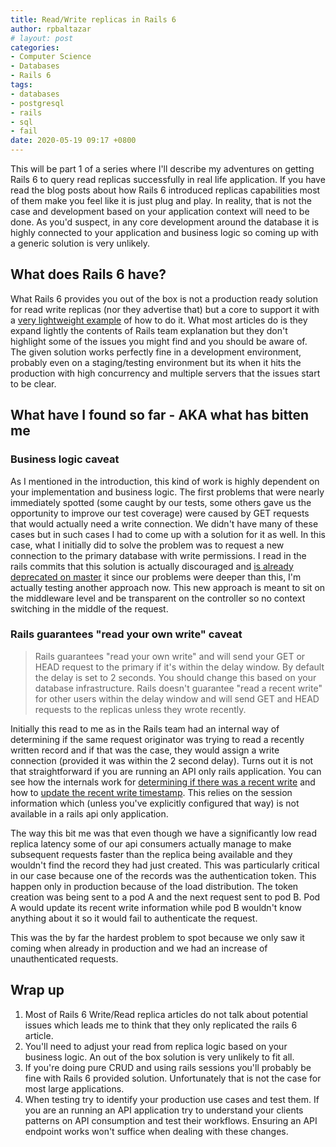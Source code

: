 ```yaml
---
title: Read/Write replicas in Rails 6
author: rpbaltazar
# layout: post
categories:
- Computer Science
- Databases
- Rails 6
tags:
- databases
- postgresql
- rails
- sql
- fail
date: 2020-05-19 09:17 +0800
---
```

This will be part 1 of a series where I'll describe my adventures on getting Rails 6 to query read
replicas successfully in real life application.
If you have read the blog posts about how Rails 6 introduced replicas capabilities most of them make you feel like it is just plug and play. In reality, that is not the case and development based on your application context will need to be done. As you'd suspect, in any core development around the database it is highly connected to your application and business logic so coming up with a generic solution is very unlikely.

## What does Rails 6 have?

What Rails 6 provides you out of the box is not a production ready solution for read write replicas (nor they advertise that) but a core to support it with a [very lightweight example](https://guides.rubyonrails.org/active_record_multiple_databases.html) of how to do it. What most articles do is they expand lightly the contents of Rails team explanation but they don't highlight some of the issues you might find and you should be aware of. The given solution works perfectly fine in a development environment, probably even on a staging/testing environment but its when it hits the production with high concurrency and multiple servers that the issues start to be clear.

## What have I found so far - AKA what has bitten me

### Business logic caveat

As I mentioned in the introduction, this kind of work is highly dependent on your implementation and business logic. The first problems that were nearly immediately spotted (some caught by our tests, some others gave us the opportunity to improve our test coverage) were caused by GET requests that would actually need a write connection. We didn't have many of these cases but in such cases I had to come up with a solution for it as well. In this case, what I initially did to solve the problem was to request a new connection to the primary database with write permissions. I read in the rails commits that this solution is actually discouraged and [is already deprecated on master](https://github.com/rails/rails/pull/37874) it since our problems were deeper than this, I'm actually testing another approach now. This new approach is meant to sit on the middleware level and be transparent on the controller so no context switching in the middle of the request.

### Rails guarantees "read your own write" caveat

> Rails guarantees "read your own write" and will send your GET or HEAD request to the primary if it's within the delay window. By default the delay is set to 2 seconds. You should change this based on your database infrastructure. Rails doesn't guarantee "read a recent write" for other users within the delay window and will send GET and HEAD requests to the replicas unless they wrote recently.

Initially this read to me as in the Rails team had an internal way of determining if the same request originator was trying to read a recently written record and if that was the case, they would assign a write connection (provided it was within the 2 second delay). Turns out it is not that straightforward if you are running an API only rails application. You can see how the internals work for [determining if there was a recent write](https://github.com/rails/rails/blob/62e05ce/activerecord/lib/active_record/middleware/database_selector/resolver.rb#L77-L87) and how to [update the recent write timestamp](https://github.com/rails/rails/blob/62e05ce96f771f2a292ad1ce87faaac1a1d886c7/activerecord/lib/active_record/middleware/database_selector/resolver/session.rb#L38-L40). This relies on the session information which (unless you've explicitly configured that way) is not available in a rails api only application.

The way this bit me was that even though we have a significantly low read replica latency some of our api consumers actually manage to make subsequent requests faster than the replica being available and they wouldn't find the record they had just created. This was particularly critical in our case because one of the records was the authentication token. This happen only in production because of the load distribution. The token creation was being sent to a pod A and the next request sent to pod B. Pod A would update its recent write information while pod B wouldn't know anything about it so it would fail to authenticate the request.

This was the by far the hardest problem to spot because we only saw it coming when already in production and we had an increase of unauthenticated requests.

## Wrap up

  1. Most of Rails 6 Write/Read replica articles do not talk about potential issues which leads me to think that they only replicated the rails 6 article.
  1. You'll need to adjust your read from replica logic based on your business logic. An out of the box solution is very unlikely to fit all.
  1. If you're doing pure CRUD and using rails sessions you'll probably be fine with Rails 6 provided solution. Unfortunately that is not the case for most large applications.
  1. When testing try to identify your production use cases and test them. If you are an running an API application try to understand your clients patterns on API consumption and test their workflows. Ensuring an API endpoint works won't suffice when dealing with these changes.
